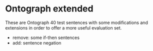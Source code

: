 Ontograph extended
==================

These are Ontograph 40 test sentences with some modifications and
extensions in order to offer a more useful evaluation set.

  - remove: some if-then sentences
  - add: sentence negation
